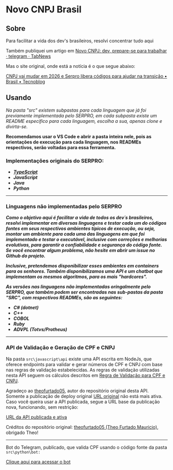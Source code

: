 # Novo CNPJ Brasil

## Sobre

Para facilitar a vida dos dev's brasileiros, resolvi concentrar tudo aqui

Também publiquei um artigo em [Novo CNPJ: dev, prepare-se para trabalhar · telegram · TabNews](https://www.tabnews.com.br/telegram/novo-cnpj-dev-prepare-se-para-trabalhar)

Mas o site original, onde está a notícia é o que segue abaixo:

[CNPJ vai mudar em 2026 e Serpro libera códigos para ajudar na transição • Brasil • Tecnoblog](https://tecnoblog.net/noticias/cnpj-vai-mudar-em-2026-e-serpro-libera-codigos-para-ajudar-na-transicao/)

## Usando

*Na pasta "src" existem subpastas para cada linguagem que já foi previamente implementada pelo SERPRO, em cada subpasta existe um README específico para cada linguagem, escolha a sua, apenas clone e divirta-se.*

**Recomendamos usar o VS Code e abrir a pasta inteira nele, pois as orientações de execução para cada linguagem, nos READMEs respectivos, serão voltadas para essa ferramenta.**

### **Implementações originais do SERPRO:**

* ***[TypeScript](https://github.com/gersonfreire/novo-cnpj/blob/main/src/typescript/README.md)***
* ***JavaScript***
* ***Java***
* ***Python***

---

### Linguagens não implementadas pelo SERPRO

***Como o objetivo aqui é facilitar a vida de todos os dev´s brasileiros, resolvi implementar em diversas linguagens e testar cada um do códigos fontes em seus respectivos ambientes típicos de execução, ou seja, montar um ambiente para cada uma das linguagens em que foi implementado e testar o executável, inclusive com correções e melhorias evolutivas, para garantir a confiabilidade e segurança do código fonte. Se você encontrar algum problema, não hesite em abrir um issue no Github do projeto.***

***Inclusive, pretendemos disponibilizar esses ambientes em containers para os senhores. Também disponibilizamos uma API e um chatbot que implementam os mesmos algoritmos, para os mais "hardcores".***

***As versões nas linguagens não implementadas oringalmente pelo SERPRO, que também podem ser encontradas nas sub-pastas da pasta "SRC", com respectivos READMEs, são as seguintes:***

* ***C# (dotnet)***
* ***C++***
* ***COBOL***
* ***Ruby***
* ***ADVPL (Totvs/Protheus)***

---

### API de Validação e Geração de CPF e CNPJ

Na pasta `src\javascript\api` existe uma API escrita em NodeJs, que oferece endpoints para validar e gerar números de CPF e CNPJ com base nas regras de validação estabelecidas. As regras de validação utilizadas nesta API seguem os cálculos descritos em [Regra de Validação para CPF e CNPJ](https://souforce.cloud/regra-de-validacao-para-cpf-e-cnpj-no-salesforce/).

Agradeço ao [theofurtado05](https://github.com/theofurtado05), autor do repositório original desta API. Somente a publicação de deploy original [URL original](https://api-validador-cpf.vercel.app/) não está mais ativa. Caso você queira usar a API publicada, segue a URL base da publicação nova, funcionando, sem restrição:

[URL da API publicada e ativa](https://apivalida.bigvps.com.br:9090/validarCpf/19379041721)

Créditos do repositório original: [theofurtado05 (Theo Furtado Mauricio)](https://github.com/theofurtado05), obrigado Theo!

---

Bot do Telegram, publicado, que valida CPF usando o código fonte da pasta `src\python\bot:`

[Clique aqui para acessar o bot](https://t.me/OpenGovBot)

